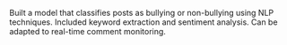 Built a model that classifies posts as bullying or non-bullying using NLP techniques. Included keyword extraction and sentiment analysis. Can be adapted to real-time comment monitoring.
